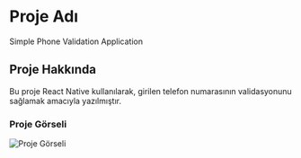 # Proje Adı

Simple Phone Validation Application

## Proje Hakkında

Bu proje React Native kullanılarak, girilen telefon numarasının validasyonunu sağlamak amacıyla yazılmıştır. 


### Proje Görseli

![Proje Görseli](screen.png)

